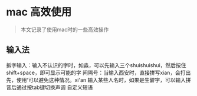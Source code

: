 # mac 高效使用

> 本文记录了使用mac时的一些高效操作

## 输入法
拆字输入：输入不认识的字时，如淼，可以先输入三个shuishuishui，然后按住shift+space，即可显示可能的字
间隔号：当输入西安时，直接拼写xian，会打出先，使用‘可以避免这种情况。xi'an
输入某些人名时，如果是生僻字，可以输入拼音后通过按tab键切换声调
自定义短语

















































